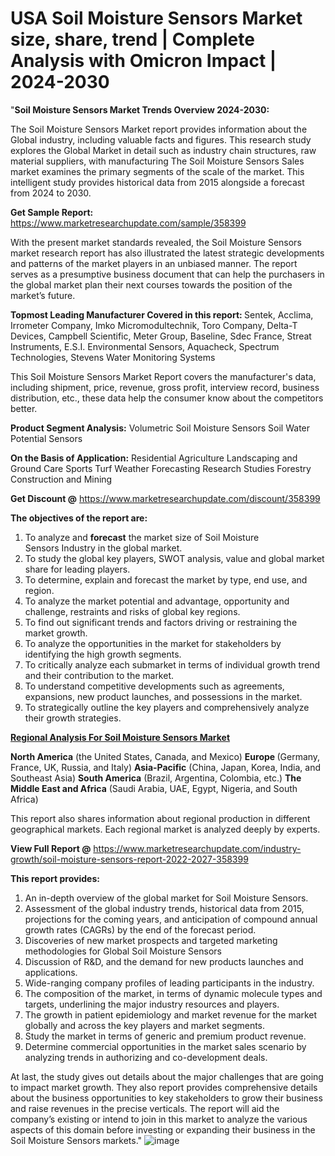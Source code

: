 # USA Soil Moisture Sensors Market size, share, trend | Complete Analysis with Omicron Impact | 2024-2030
"<strong>Soil Moisture Sensors Market Trends Overview 2024-2030:</strong>

The Soil Moisture Sensors Market report provides information about the Global industry, including valuable facts and figures. This research study explores the Global Market in detail such as industry chain structures, raw material suppliers, with manufacturing The Soil Moisture Sensors Sales market examines the primary segments of the scale of the market. This intelligent study provides historical data from 2015 alongside a forecast from 2024 to 2030.

<strong>Get Sample Report:</strong> <a href=https://www.marketresearchupdate.com/sample/358399>https://www.marketresearchupdate.com/sample/358399</a>

With the present market standards revealed, the Soil Moisture Sensors market research report has also illustrated the latest strategic developments and patterns of the market players in an unbiased manner. The report serves as a presumptive business document that can help the purchasers in the global market plan their next courses towards the position of the market’s future.

<strong>Topmost Leading Manufacturer Covered in this report:
</strong>Sentek, Acclima, Irrometer Company, Imko Micromodultechnik, Toro Company, Delta-T Devices, Campbell Scientific, Meter Group, Baseline, Sdec France, Streat Instruments, E.S.I. Environmental Sensors, Aquacheck, Spectrum Technologies, Stevens Water Monitoring Systems

This Soil Moisture Sensors Market Report covers the manufacturer's data, including shipment, price, revenue, gross profit, interview record, business distribution, etc., these data help the consumer know about the competitors better.

<strong>Product Segment Analysis:</strong>
Volumetric Soil Moisture Sensors
Soil Water Potential Sensors

<strong>On the Basis of Application:</strong>
Residential
Agriculture
Landscaping and Ground Care
Sports Turf
Weather Forecasting
Research Studies
Forestry
Construction and Mining

<strong>Get Discount @</strong> <a href=https://www.marketresearchupdate.com/discount/358399>https://www.marketresearchupdate.com/discount/358399</a>

<strong><b>The objectives of the report are:</b></strong>

1) To analyze and <strong><strong>forecast</strong></strong> the market size of Soil Moisture Sensors Industry in the global market.
2) To study the global key players, SWOT analysis, value and global market share for leading players.
3) To determine, explain and forecast the market by type, end use, and region.
4) To analyze the market potential and advantage, opportunity and challenge, restraints and risks of global key regions.
5) To find out significant trends and factors driving or restraining the market growth.
6) To analyze the opportunities in the market for stakeholders by identifying the high growth segments.
7) To critically analyze each submarket in terms of individual growth trend and their contribution to the market.
8) To understand competitive developments such as agreements, expansions, new product launches, and possessions in the market.
9) To strategically outline the key players and comprehensively analyze their growth strategies.

<strong><u><b>Regional Analysis For Soil Moisture Sensors Market</b></u></strong>

<strong><b>North America</b></strong> (the United States, Canada, and Mexico)
<strong><b>Europe </b></strong>(Germany, France, UK, Russia, and Italy)
<strong><b>Asia-Pacific</b></strong> (China, Japan, Korea, India, and Southeast Asia)
<strong><b>South America</b></strong> (Brazil, Argentina, Colombia, etc.)
<strong><b>The Middle East and Africa</b></strong> (Saudi Arabia, UAE, Egypt, Nigeria, and South Africa)

This report also shares information about regional production in different geographical markets. Each regional market is analyzed deeply by experts.

<strong>View Full Report @</strong> <a href=https://www.marketresearchupdate.com/industry-growth/soil-moisture-sensors-report-2022-2027-358399>https://www.marketresearchupdate.com/industry-growth/soil-moisture-sensors-report-2022-2027-358399</a>

<strong>This report provides:</strong>

1) An in-depth overview of the global market for Soil Moisture Sensors.
2) Assessment of the global industry trends, historical data from 2015, projections for the coming years, and anticipation of compound annual growth rates (CAGRs) by the end of the forecast period.
3) Discoveries of new market prospects and targeted marketing methodologies for Global Soil Moisture Sensors
4) Discussion of R&amp;D, and the demand for new products launches and applications.
5) Wide-ranging company profiles of leading participants in the industry.
6) The composition of the market, in terms of dynamic molecule types and targets, underlining the major industry resources and players.
7) The growth in patient epidemiology and market revenue for the market globally and across the key players and market segments.
8) Study the market in terms of generic and premium product revenue.
9) Determine commercial opportunities in the market sales scenario by analyzing trends in authorizing and co-development deals.

At last, the study gives out details about the major challenges that are going to impact market growth. They also report provides comprehensive details about the business opportunities to key stakeholders to grow their business and raise revenues in the precise verticals. The report will aid the company’s existing or intend to join in this market to analyze the various aspects of this domain before investing or expanding their business in the Soil Moisture Sensors markets."
![image](https://github.com/johnrobertjr/Market-Research-Update/assets/154120476/3565afa4-7a49-4e19-b6bb-9eda509db245)
